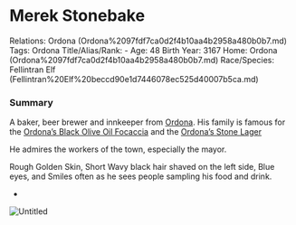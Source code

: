 # Merek Stonebake

Relations: Ordona (Ordona%2097fdf7ca0d2f4b10aa4b2958a480b0b7.md) 
Tags: Ordona
Title/Alias/Rank: -
Age: 48
Birth Year: 3167
Home: Ordona (Ordona%2097fdf7ca0d2f4b10aa4b2958a480b0b7.md) 
Race/Species: Fellintran Elf (Fellintran%20Elf%20beccd90e1d7446078ec525d40007b5ca.md)

### Summary

A baker, beer brewer and innkeeper from [Ordona](Ordona%2097fdf7ca0d2f4b10aa4b2958a480b0b7.md). His family is famous for the [Ordona’s Black Olive Oil Focaccia](Ordona%E2%80%99s%20Black%20Olive%20Oil%20Focaccia%207a67258c619d4452a84ab50260fe666e.md) and the [Ordona’s Stone Lager](Ordona%E2%80%99s%20Stone%20Lager%202b4f3c62bb1e4cbaa63a3711370f9767.md) 

He admires the workers of the town, especially the mayor.

Rough Golden Skin, Short Wavy black hair shaved on the left side, Blue eyes, and Smiles often as he sees people sampling his food and drink.

-

![Untitled](Untitled%20121.png)